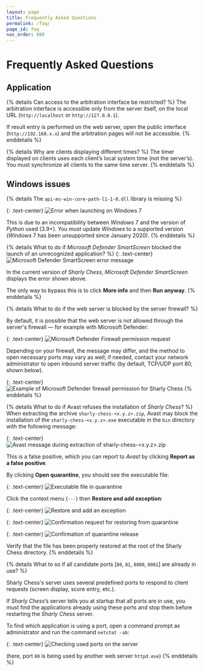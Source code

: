 ```yaml
---
layout: page
title: Frequently Asked Questions
permalink: /faq/
page_id: faq
nav_order: 800
---
```


# Frequently Asked Questions

## Application

{% details Can access to the arbitration interface be restricted? %}
  The arbitration interface is accessible only from the server itself, on the local URL (`http://localhost` or `http://127.0.0.1`).

  If result entry is performed on the web server, open the public interface (`http://192.168.x.x`) and the arbitration pages will not be accessible.
{% enddetails %}

{% details Why are clients displaying different times? %}
  The timer displayed on clients uses each client’s local system time (not the server’s).
  You must synchronize all clients to the same time server.
{% enddetails %}

## Windows issues

{% details The `api-ms-win-core-path-l1-1-0.dll` library is missing %}

  {: .text-center}
  ![Error when launching on _Windows_ 7](/assets/faq/faq-system-windows-7.jpg)

  This is due to an incompatibility between _Windows_ 7 and the version of _Python_ used (3.9+).
  You must update _Windows_ to a supported version (_Windows_ 7 has been unsupported since January 2020).
{% enddetails %}

{% details What to do if _Microsoft Defender SmartScreen_ blocked the launch of an unrecognized application? %}
  {: .text-center}
  ![_Microsoft Defender SmartScreen_ error message](/assets/faq/faq-system-defender-smartscreen.jpg)

  In the current version of _Sharly Chess_, _Microsoft Defender SmartScreen_ displays the error shown above.

  The only way to bypass this is to click **More info** and then **Run anyway**.
{% enddetails %}

{% details What to do if the web server is blocked by the server firewall? %}

  By default, it is possible that the web server is not allowed through the server's firewall — for example with Microsoft Defender:

  {: .text-center}
  ![_Microsoft Defender Firewall_ permission request](/assets/faq/faq-system-defender-firewall-1.jpg)

  Depending on your firewall, the message may differ, and the method to open necessary ports may vary as well;
  if needed, contact your network administrator to open inbound server traffic (by default, TCP/UDP port 80, shown below).

  {: .text-center}
  ![Example of _Microsoft Defender_ firewall permission for _Sharly Chess_](/assets/faq/faq-system-defender-firewall-2.jpg)
{% enddetails %}

{% details What to do if Avast refuses the installation of _Sharly Chess_? %}
  When extracting the archive `sharly-chess-<x.y.z>.zip`, Avast may block the installation of the `sharly-chess-<x.y.z>.exe` executable in the `bin` directory with the following message:

  {: .text-center}
  ![_Avast_ message during extraction of `sharly-chess-<x.y.z>.zip`](/assets/faq/faq-system-avast-1.jpg)

  This is a false positive, which you can report to _Avast_ by clicking **Report as a false positive**.

  By clicking **Open quarantine**, you should see the executable file:

  {: .text-center}
  ![Executable file in quarantine](/assets/faq/faq-system-avast-2.jpg)

  Click the context menu (`···`) then **Restore and add exception**:

  {: .text-center}
  ![Restore and add an exception](/assets/faq/faq-system-avast-3.jpg)

  {: .text-center}
  ![Confirmation request for restoring from quarantine](/assets/faq/faq-system-avast-4.jpg)

  {: .text-center}
  ![Confirmation of quarantine release](/assets/faq/faq-system-avast-5.jpg)

  Verify that the file has been properly restored at the root of the Sharly Chess directory.
{% enddetails %}

{% details What to so if all candidate ports [`80`, `81`, `8080`, `8081`] are already in use? %}

  Sharly Chess's server uses several predefined ports to respond to client requests (screen display, score entry, etc.).

  If _Sharly Chess_’s server tells you at startup that all ports are in use, you must find the applications already using these ports and stop them before restarting the _Sharly Chess_ server.

  To find which application is using a port, open a command prompt as administrator and run the command `netstat -ab`:

  {: .text-center}
  ![Checking used ports on the server](/assets/faq/faq-system-netstat.jpg)

  (here, port `80` is being used by another web server `httpd.exe`)
{% enddetails %}
